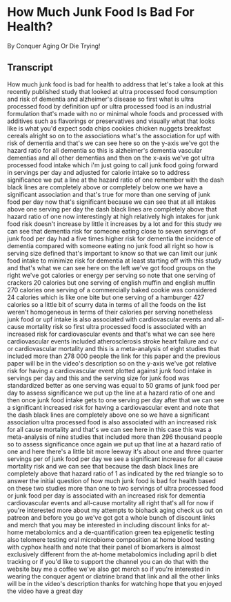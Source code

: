 # How Much Junk Food Is Bad For Health?

By Conquer Aging Or Die Trying! 


## Transcript

How much junk food is bad for health to address that let's take a look at this recently published study that looked at ultra processed food consumption and risk of dementia and alzheimer's disease so first what is ultra processed food by definition upf or ultra processed food is an industrial formulation that's made with no or minimal whole foods and processed with additives such as flavorings or preservatives and visually what that looks like is what you'd expect soda chips cookies chicken nuggets breakfast cereals alright so on to the associations what's the association for upf with risk of dementia and that's we can see here so on the y-axis we've got the hazard ratio for all dementia so this is alzheimer's dementia vascular dementias and all other dementias and then on the x-axis we've got ultra processed food intake which i'm just going to call junk food going forward in servings per day and adjusted for calorie intake so to address significance we put a line at the hazard ratio of one remember with the dash black lines are completely above or completely below one we have a significant association and that's true for more than one serving of junk food per day now that's significant because we can see that at all intakes above one serving per day the dash black lines are completely above that hazard ratio of one now interestingly at high relatively high intakes for junk food risk doesn't increase by little it increases by a lot and for this study we can see that dementia risk for someone eating close to seven servings of junk food per day had a five times higher risk for dementia the incidence of dementia compared with someone eating no junk food all right so how is serving size defined that's important to know so that we can limit our junk food intake to minimize risk for dementia at least starting off with this study and that's what we can see here on the left we've got food groups on the right we've got calories or energy per serving so note that one serving of crackers 20 calories but one serving of english muffin and english muffin 270 calories one serving of a commercially baked cookie was considered 24 calories which is like one bite but one serving of a hamburger 427 calories so a little bit of scurry data in terms of all the foods on the list weren't homogeneous in terms of their calories per serving nonetheless junk food or upf intake is also associated with cardiovascular events and all-cause mortality risk so first ultra processed food is associated with an increased risk for cardiovascular events and that's what we can see here cardiovascular events included atherosclerosis stroke heart failure and cv or cardiovascular mortality and this is a meta-analysis of eight studies that included more than 278 000 people the link for this paper and the previous paper will be in the video's description so on the y-axis we've got relative risk for having a cardiovascular event plotted against junk food intake in servings per day and this and the serving size for junk food was standardized better as one serving was equal to 50 grams of junk food per day to assess significance we put up the line at a hazard ratio of one and then once junk food intake gets to one serving per day after that we can see a significant increased risk for having a cardiovascular event and note that the dash black lines are completely above one so we have a significant association ultra processed food is also associated with an increased risk for all cause mortality and that's we can see here in this case this was a meta-analysis of nine studies that included more than 296 thousand people so to assess significance once again we put up that line at a hazard ratio of one and here there's a little bit more leeway it's about one and three quarter servings per of junk food per day we see a significant increase for all cause mortality risk and we can see that because the dash black lines are completely above that hazard ratio of 1 as indicated by the red triangle so to answer the initial question of how much junk food is bad for health based on these two studies more than one to two servings of ultra processed food or junk food per day is associated with an increased risk for dementia cardiovascular events and all-cause mortality all right that's all for now if you're interested more about my attempts to biohack aging check us out on patreon and before you go we've got got a whole bunch of discount links and merch that you may be interested in including discount links for at-home metabolomics and a de-quantification green tea epigenetic testing also telomere testing oral microbiome composition at home blood testing with cyphox health and note that their panel of biomarkers is almost exclusively different from the at-home metabolomics including april b diet tracking or if you'd like to support the channel you can do that with the website buy me a coffee we've also got merch so if you're interested in wearing the conquer agent or diatrine brand that link and all the other links will be in the video's description thanks for watching hope that you enjoyed the video have a great day
